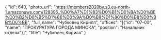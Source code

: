 {
    "id": 640,
    "photo_url": "https://members2020by.s3.eu-north-1.amazonaws.com/128395_%D0%A7%D1%83%D0%B1%D0%BA%D0%BE%D0%B2%D0%B5%D1%86%D0%9A%D0%B8%D1%80%D0%B8%D0%BB%D0%BB",
    "full_name": "Чубковец Кирилл",
    "offices": "[{\"id\": \"07-00\", \"name\": \"ПРОКУРАТУРА ГОРОДА МИНСКА\", \"position\": \"Начальник отдела\"}]",
    "title": "Чубковец Кирилл"
}